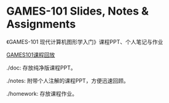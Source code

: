 # GAMES-101 Slides, Notes & Assignments
《GAMES-101 现代计算机图形学入门》课程PPT、个人笔记与作业

[GAMES101课程回放](https://www.bilibili.com/video/BV1X7411F744?p=1)

./doc: 存放纯净版课程PPT。

./notes: 附带个人注解的课程PPT，方便迅速回顾。

./homework: 存放课程作业。
